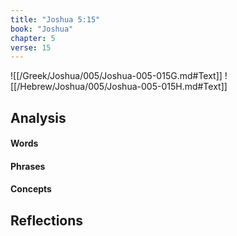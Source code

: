 ```yaml
---
title: "Joshua 5:15"
book: "Joshua"
chapter: 5
verse: 15
---
```

![[/Greek/Joshua/005/Joshua-005-015G.md#Text]]
![[/Hebrew/Joshua/005/Joshua-005-015H.md#Text]]

## Analysis

#### Words

#### Phrases

#### Concepts

## Reflections
